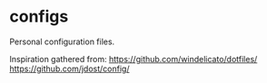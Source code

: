 configs
=======

Personal configuration files.

Inspiration gathered from:
https://github.com/windelicato/dotfiles/
https://github.com/jdost/config/
